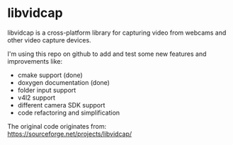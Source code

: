 # libvidcap
libvidcap is a cross-platform library for capturing video from webcams and other video capture devices. 

I'm using this repo on github to add and test some new features and improvements like:

- cmake support (done)
- doxygen documentation (done)
- folder input support
- v4l2 support
- different camera SDK support
- code refactoring and simplification


The original code originates from: https://sourceforge.net/projects/libvidcap/
